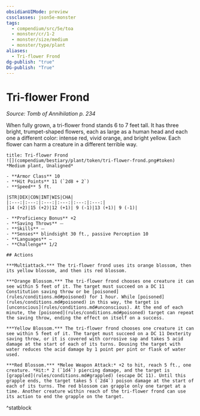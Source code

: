```yaml
---
obsidianUIMode: preview
cssclasses: json5e-monster
tags:
  - compendium/src/5e/toa
  - monster/cr/1-2
  - monster/size/medium
  - monster/type/plant
aliases:
  - Tri-flower Frond
dg-publish: "true"
DG-publish: "True"
---
```

# Tri-flower Frond
*Source: Tomb of Annihilation p. 234*  

When fully grown, a tri-flower frond stands 6 to 7 feet tall. It has three bright, trumpet-shaped flowers, each as large as a human head and each one a different color: intense red, vivid orange, and bright yellow. Each flower can harm a creature in a different terrible way.

```ad-statblock
title: Tri-flower Frond
![](compendium/bestiary/plant/token/tri-flower-frond.png#token)
*Medium plant, Unaligned*

- **Armor Class** 10 
- **Hit Points** 11 (`2d8 + 2`)
- **Speed** 5 ft.

|STR|DEX|CON|INT|WIS|CHA|
|:---:|:---:|:---:|:---:|:---:|:---:|
|14 (+2)|15 (+2)|12 (+1)| 9 (-1)|13 (+1)| 9 (-1)|

- **Proficiency Bonus** +2
- **Saving Throws** ⏤
- **Skills** ⏤
- **Senses** blindsight 30 ft., passive Perception 10
- **Languages** —
- **Challenge** 1/2

## Actions

***Multiattack.*** The tri-flower frond uses its orange blossom, then its yellow blossom, and then its red blossom.

***Orange Blossom.*** The tri-flower frond chooses one creature it can see within 5 feet of it. The target must succeed on a DC 11 Constitution saving throw or be [poisoned](rules/conditions.md#poisoned) for 1 hour. While [poisoned](rules/conditions.md#poisoned) in this way, the target is [unconscious](rules/conditions.md#unconscious). At the end of each minute, the [poisoned](rules/conditions.md#poisoned) target can repeat the saving throw, ending the effect on itself on a success.

***Yellow Blossom.*** The tri-flower frond chooses one creature it can see within 5 feet of it. The target must succeed on a DC 11 Dexterity saving throw, or it is covered with corrosive sap and takes 5 acid damage at the start of each of its turns. Dousing the target with water reduces the acid damage by 1 point per pint or flask of water used.

***Red Blossom.*** *Melee Weapon Attack:* +2 to hit, reach 5 ft., one creature. *Hit:* 2 (`1d4`) piercing damage, and the target is [grappled](rules/conditions.md#grappled) (escape DC 11). Until this grapple ends, the target takes 5 (`2d4`) poison damage at the start of each of its turns. The red blossom can grapple only one target at a time. Another creature within reach of the tri-flower frond can use its action to end the grapple on the target.
```
^statblock